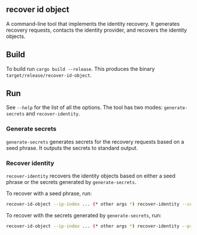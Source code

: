 ## recover id object

A command-line tool that implements the identity recovery. It generates recovery
requests, contacts the identity provider, and recovers the identity objects.

## Build

To build run `cargo build --release`. This produces the binary `target/release/recover-id-object`.

## Run

See `--help` for the list of all the options. The tool has two modes: `generate-secrets` and `recover-identity`.

### Generate secrets

`generate-secrets` generates secrets for the recovery requests based on a seed phrase.
It outputs the secrets to standard output.

### Recover identity

`recover-identity` recovers the identity objects based on either a seed phrase or the secrets generated by `generate-secrets`.

To recover with a seed phrase, run:

```bash
recover-id-object --ip-index ... (* other args *) recover-identity --concordium-wallet <path-to-seed-phrase>
```

To recover with the secrets generated by `generate-secrets`, run:

```bash
recover-id-object --ip-index ... (* other args *) recover-identity --prf-key <PRF_KEY> --id-cred-sec <ID_CRED_SEC> --id-index <ID_INDEX>
```
